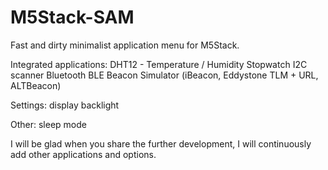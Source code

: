# M5Stack-SAM

Fast and dirty minimalist application menu for M5Stack.

Integrated applications:
DHT12 - Temperature / Humidity
Stopwatch
I2C scanner
Bluetooth BLE Beacon Simulator (iBeacon, Eddystone TLM + URL, ALTBeacon)

Settings:
display backlight

Other:
sleep mode

I will be glad when you share the further development, I will continuously add other applications and options.
